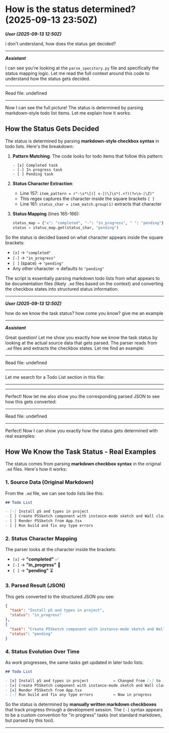 <!-- Generated by SpecStory -->

# How is the status determined? (2025-09-13 23:50Z)

_**User (2025-09-13 12:50Z)**_

i don't understand, how does the status get decided?

---

_**Assistant**_

I can see you're looking at the `parse_specstory.py` file and specifically the status mapping logic. Let me read the full context around this code to understand how the status gets decided.

---

Read file: undefined

---

Now I can see the full picture! The status is determined by parsing markdown-style todo list items. Let me explain how it works:

## How the Status Gets Decided

The status is determined by parsing **markdown-style checkbox syntax** in todo lists. Here's the breakdown:

1. **Pattern Matching**: The code looks for todo items that follow this pattern:
   ```
   - [x] Completed task
   - [-] In progress task  
   - [ ] Pending task
   ```

2. **Status Character Extraction**: 
   - Line 157: `item_pattern = r"-\s*\[([ x-])\]\s*(.+?)(?=\n-|\Z)"`
   - This regex captures the character inside the square brackets `[ ]`
   - Line 161: `status_char = item_match.group(1)` extracts that character

3. **Status Mapping** (lines 165-166):
   ```python
   status_map = {"x": "completed", "-": "in_progress", " ": "pending"}
   status = status_map.get(status_char, "pending")
   ```

So the status is decided based on what character appears inside the square brackets:
- `[x]` → `"completed"` 
- `[-]` → `"in_progress"`
- `[ ]` (space) → `"pending"`
- Any other character → defaults to `"pending"`

The script is essentially parsing markdown todo lists from what appears to be documentation files (likely `.md` files based on the context) and converting the checkbox states into structured status information.

---

_**User (2025-09-13 12:50Z)**_

how do we know the task status? how come you know? give me an example

---

_**Assistant**_

Great question! Let me show you exactly how we know the task status by looking at the actual source data that gets parsed. The parser reads from `.md` files and extracts the checkbox states. Let me find an example:

---

Read file: undefined

---

Let me search for a Todo List section in this file:

---



---

Perfect! Now let me also show you the corresponding parsed JSON to see how this gets converted:

---

Read file: undefined

---

Perfect! Now I can show you exactly how the status gets determined with real examples:

## How We Know the Task Status - Real Examples

The status comes from parsing **markdown checkbox syntax** in the original `.md` files. Here's how it works:

### 1. **Source Data (Original Markdown)**
From the `.md` file, we can see todo lists like this:
```markdown
## Todo List

- [-] Install p5 and types in project
- [ ] Create P5Sketch component with instance-mode sketch and Wall class  
- [ ] Render P5Sketch from App.tsx
- [ ] Run build and fix any type errors
```

### 2. **Status Character Mapping**
The parser looks at the character inside the brackets:
- `[x]` → **"completed"** ✅
- `[-]` → **"in_progress"** 🔄  
- `[ ]` → **"pending"** ⏳

### 3. **Parsed Result (JSON)**
This gets converted to the structured JSON you see:
```json
{
  "task": "Install p5 and types in project",
  "status": "in_progress"
},
{
  "task": "Create P5Sketch component with instance-mode sketch and Wall class", 
  "status": "pending"
}
```

### 4. **Status Evolution Over Time**
As work progresses, the same tasks get updated in later todo lists:
```markdown
## Todo List

- [x] Install p5 and types in project           ← Changed from [-] to [x]
- [x] Create P5Sketch component with instance-mode sketch and Wall class
- [x] Render P5Sketch from App.tsx  
- [-] Run build and fix any type errors         ← Now in progress
```

So the status is determined by **manually written markdown checkboxes** that track progress through a development session. The `[-]` syntax appears to be a custom convention for "in progress" tasks (not standard markdown, but parsed by this tool).

---


